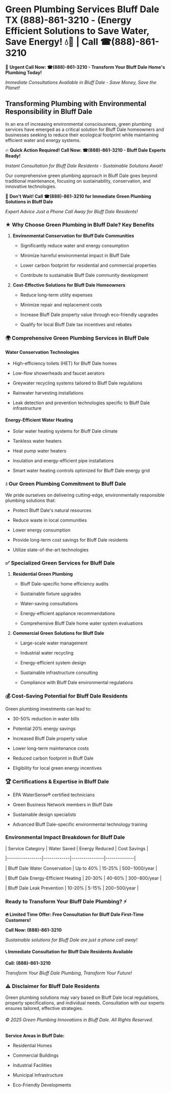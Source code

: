 # Green Plumbing Services Bluff Dale TX (888)-861-3210 - (Energy Efficient Solutions to Save Water, Save Energy! 💧🌿 | Call ☎(888)-861-3210

🚨 **Urgent Call Now: ☎(888)-861-3210 - Transform Your Bluff Dale Home's Plumbing Today!**
*Immediate Consultations Available in Bluff Dale - Save Money, Save the Planet!*

## Transforming Plumbing with Environmental Responsibility in Bluff Dale

In an era of increasing environmental consciousness, green plumbing services have emerged as a critical solution for Bluff Dale homeowners and businesses seeking to reduce their ecological footprint while maintaining efficient water and energy systems. 

🔥 **Quick Action Required! Call Now: ☎(888)-861-3210 - Bluff Dale Experts Ready!**
*Instant Consultation for Bluff Dale Residents - Sustainable Solutions Await!*

Our comprehensive green plumbing approach in Bluff Dale goes beyond traditional maintenance, focusing on sustainability, conservation, and innovative technologies.

🚨 **Don't Wait! Call ☎(888)-861-3210 for Immediate Green Plumbing Solutions in Bluff Dale**
*Expert Advice Just a Phone Call Away for Bluff Dale Residents!*

### ★ Why Choose Green Plumbing in Bluff Dale? Key Benefits

1. **Environmental Conservation for Bluff Dale Communities** 
   - Significantly reduce water and energy consumption
   - Minimize harmful environmental impact in Bluff Dale
   - Lower carbon footprint for residential and commercial properties
   - Contribute to sustainable Bluff Dale community development

2. **Cost-Effective Solutions for Bluff Dale Homeowners** 
   - Reduce long-term utility expenses
   - Minimize repair and replacement costs
   - Increase Bluff Dale property value through eco-friendly upgrades
   - Qualify for local Bluff Dale tax incentives and rebates

### 🌍 Comprehensive Green Plumbing Services in Bluff Dale

#### Water Conservation Technologies
- High-efficiency toilets (HET) for Bluff Dale homes
- Low-flow showerheads and faucet aerators
- Greywater recycling systems tailored to Bluff Dale regulations
- Rainwater harvesting installations
- Leak detection and prevention technologies specific to Bluff Dale infrastructure

#### Energy-Efficient Water Heating
- Solar water heating systems for Bluff Dale climate
- Tankless water heaters
- Heat pump water heaters
- Insulation and energy-efficient pipe installations
- Smart water heating controls optimized for Bluff Dale energy grid

### 💧 Our Green Plumbing Commitment to Bluff Dale

We pride ourselves on delivering cutting-edge, environmentally responsible plumbing solutions that:
- Protect Bluff Dale's natural resources
- Reduce waste in local communities
- Lower energy consumption
- Provide long-term cost savings for Bluff Dale residents
- Utilize state-of-the-art technologies

### ✅ Specialized Green Services for Bluff Dale

1. **Residential Green Plumbing**
   - Bluff Dale-specific home efficiency audits
   - Sustainable fixture upgrades
   - Water-saving consultations
   - Energy-efficient appliance recommendations
   - Comprehensive Bluff Dale home water system evaluations

2. **Commercial Green Solutions for Bluff Dale**
   - Large-scale water management
   - Industrial water recycling
   - Energy-efficient system design
   - Sustainable infrastructure consulting
   - Compliance with Bluff Dale environmental regulations

### 💰 Cost-Saving Potential for Bluff Dale Residents

Green plumbing investments can lead to:
- 30-50% reduction in water bills
- Potential 20% energy savings
- Increased Bluff Dale property value
- Lower long-term maintenance costs
- Reduced carbon footprint in Bluff Dale
- Eligibility for local green energy incentives

### 🏆 Certifications & Expertise in Bluff Dale

- EPA WaterSense® certified technicians
- Green Business Network members in Bluff Dale
- Sustainable design specialists
- Advanced Bluff Dale-specific environmental technology training

### Environmental Impact Breakdown for Bluff Dale

| Service Category | Water Saved | Energy Reduced | Cost Savings |
|-----------------|-------------|----------------|--------------|
| Bluff Dale Water Conservation | Up to 40% | 15-25% | $500-$1000/year |
| Bluff Dale Energy-Efficient Heating | 20-30% | 40-60% | $300-$800/year |
| Bluff Dale Leak Prevention | 10-20% | 5-15% | $200-$500/year |

### Ready to Transform Your Bluff Dale Plumbing? ⚡

**🔥 Limited Time Offer: Free Consultation for Bluff Dale First-Time Customers!**

**Call Now: (888)-861-3210**
*Sustainable solutions for Bluff Dale are just a phone call away!*

#### 📞 Immediate Consultation for Bluff Dale Residents Available

**Call: (888)-861-3210**
*Transform Your Bluff Dale Plumbing, Transform Your Future!*

### ⚠️ Disclaimer for Bluff Dale Residents

Green plumbing solutions may vary based on Bluff Dale local regulations, property specifications, and individual needs. Consultation with our experts ensures tailored, effective strategies.

###### © 2025 Green Plumbing Innovations in Bluff Dale. All Rights Reserved.

**Service Areas in Bluff Dale:** 
- Residential Homes
- Commercial Buildings
- Industrial Facilities
- Municipal Infrastructure
- Eco-Friendly Developments